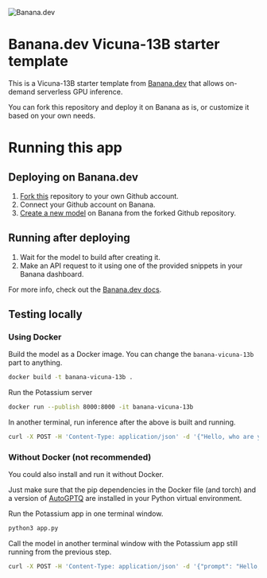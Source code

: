 ![](https://www.banana.dev/lib_zOkYpJoyYVcAamDf/x2p804nk9qvjb1vg.svg?w=340 "Banana.dev")

# Banana.dev Vicuna-13B starter template

This is a Vicuna-13B starter template from [Banana.dev](https://www.banana.dev) that allows on-demand serverless GPU inference.

You can fork this repository and deploy it on Banana as is, or customize it based on your own needs.


# Running this app

## Deploying on Banana.dev

1. [Fork this](https://github.com/bananaml/demo-vicuna-13b/fork) repository to your own Github account.
2. Connect your Github account on Banana.
3. [Create a new model](https://app.banana.dev/deploy) on Banana from the forked Github repository.

## Running after deploying

1. Wait for the model to build after creating it.
2. Make an API request to it using one of the provided snippets in your Banana dashboard.

For more info, check out the [Banana.dev docs](https://docs.banana.dev/banana-docs/).

## Testing locally

### Using Docker

Build the model as a Docker image. You can change the `banana-vicuna-13b` part to anything.

```sh
docker build -t banana-vicuna-13b .
```

Run the Potassium server

```sh
docker run --publish 8000:8000 -it banana-vicuna-13b
```

In another terminal, run inference after the above is built and running.

```sh
curl -X POST -H 'Content-Type: application/json' -d '{"Hello, who are you?}' http://localhost:8000
```

### Without Docker (not recommended)

You could also install and run it without Docker.

Just make sure that the pip dependencies in the Docker file (and torch) and a version of [AutoGPTQ](https://github.com/PanQiWei/AutoGPTQ) are installed in your Python virtual environment.

Run the Potassium app in one terminal window.

```sh
python3 app.py
```

Call the model in another terminal window with the Potassium app still running from the previous step.

```sh
curl -X POST -H 'Content-Type: application/json' -d '{"prompt": "Hello, who are you?"}' http://localhost:8000
```
